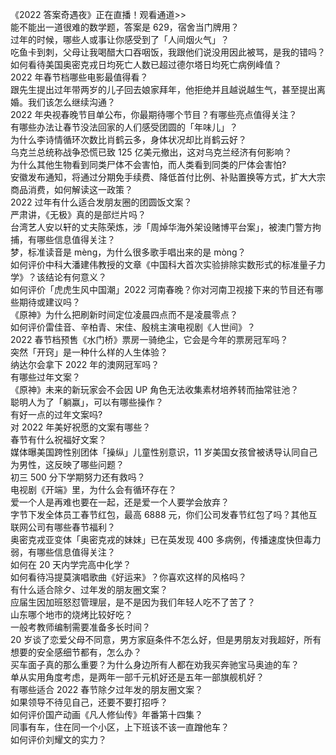 《2022 答案奇遇夜》正在直播！观看通道>>  
能不能出一道很难的数学题，答案是 629，宿舍当门牌用？  
过年的时候，哪些人或事让你感受到了「人间烟火气」？  
吃鱼卡到刺，父母让我喝醋大口吞咽饭，我跟他们说没用因此被骂，是我的错吗？  
如何看待美国奥密克戎日均死亡人数已超过德尔塔日均死亡病例峰值？  
2022 年春节档哪些电影最值得看？  
跟先生提出过年带两岁的儿子回去娘家拜年，他拒绝并且越说越生气，甚至提出离婚。我们该怎么继续沟通？  
2022 年央视春晚节目单公布，你最期待哪个节目？有哪些亮点值得关注？  
有哪些办法让春节没法回家的人们感受团圆的「年味儿」？  
为什么李诗情循环次数比肖鹤云多，身体状况却比肖鹤云好？  
乌克兰总统称战争恐慌已致 125 亿美元撤出，这对乌克兰经济有何影响？  
为什么其他生物看到同类尸体不会害怕，而人类看到同类的尸体会害怕?  
安徽发布通知，将通过分期免手续费、降低首付比例、补贴置换等方式，扩大大宗商品消费，如何解读这一政策？  
2022 过年有什么适合发朋友圈的团圆饭文案？  
严肃讲，《无极》真的是部烂片吗？  
台湾艺人安以轩的丈夫陈荣炼，涉「周焯华海外架设赌博平台案」，被澳门警方拘捕，有哪些信息值得关注？  
梦，标准读音是 mèng，为什么很多歌手唱出来的是 mòng？  
如何评价中科大潘建伟教授的文章《中国科大首次实验排除实数形式的标准量子力学》？该结论有何意义？  
如何评价「虎虎生风中国潮」2022 河南春晚？你对河南卫视接下来的节目还有哪些期待或建议吗？  
《原神》为什么把刷新时间定位凌晨四点而不是凌晨零点？  
如何评价雷佳音、辛柏青、宋佳、殷桃主演电视剧《人世间》？  
2022 春节档预售《水门桥》票房一骑绝尘，它会是今年的票房冠军吗？  
突然「开窍」是一种什么样的人生体验？  
纳达尔会拿下 2022 年的澳网冠军吗？  
有哪些过年文案？  
《原神》未来的新玩家会不会因 UP 角色无法收集素材培养转而抽常驻池？  
聪明人为了「躺赢」，可以有哪些操作？  
有好一点的过年文案吗?  
对 2022 年美好祝愿的文案有哪些？  
春节有什么祝福好文案？  
媒体曝美国跨性别团体「操纵」儿童性别意识，11 岁美国女孩曾被诱导认同自己为男性，这反映了哪些问题？  
初三 500 分下学期努力还有救吗？  
电视剧《开端》里，为什么会有循环存在？  
爱一个人是再难也要在一起，还是爱一个人要学会放弃？  
字节下发全体员工春节红包，最高 6888 元，你们公司发春节红包了吗？其他互联网公司有哪些春节福利？  
奥密克戎亚变体「奥密克戎的妹妹」已在英发现 400 多病例，传播速度快但毒力弱，有哪些信息值得关注？  
如何在 20 天内学完高中化学？  
如何看待冯提莫演唱歌曲《好运来》？你喜欢这样的风格吗？  
有什么适合除夕、过年发的朋友圈文案？  
应届生因加班怒怼管理层，是不是因为我们年轻人吃不了苦了？  
山东哪个地市的烧烤比较好吃？  
一般考教师编制需要准备多长时间？  
20 岁谈了恋爱父母不同意，男方家庭条件不怎么好，但是男朋友对我超好，所有想要的安全感细节都有，怎么办？  
买车面子真的那么重要？为什么身边所有人都在劝我买奔驰宝马奥迪的车？  
单从实用角度考虑，是两年一部千元机好还是五年一部旗舰机好？  
有哪些适合 2022 春节除夕过年发的朋友圈文案？  
如果领导不待见自己，还要不要打招呼？  
如何评价国产动画《凡人修仙传》年番第十四集？  
同事有车，住在同一个小区，上下班该不该一直蹭他车？  
如何评价刘耀文的实力？  
